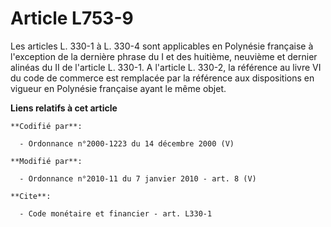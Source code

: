 # Article L753-9

Les articles L. 330-1 à L. 330-4 sont applicables en Polynésie française à l'exception de la dernière phrase du I et des
huitième, neuvième et dernier alinéas du II de l'article L. 330-1. A l'article L. 330-2, la référence au livre VI du code de
commerce est remplacée par la référence aux dispositions en vigueur en Polynésie française ayant le même objet.

**Liens relatifs à cet article**

	**Codifié par**:

	  - Ordonnance n°2000-1223 du 14 décembre 2000 (V)

	**Modifié par**:

	  - Ordonnance n°2010-11 du 7 janvier 2010 - art. 8 (V)

	**Cite**:

	  - Code monétaire et financier - art. L330-1
